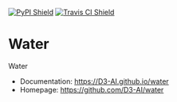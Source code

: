 [![PyPI Shield](https://img.shields.io/pypi/v/water.svg)](https://pypi.python.org/pypi/water)
[![Travis CI Shield](https://travis-ci.org/D3-AI/water.svg?branch=master)](https://travis-ci.org/D3-AI/water)

# Water

Water

- Documentation: https://D3-AI.github.io/water
- Homepage: https://github.com/D3-AI/water

